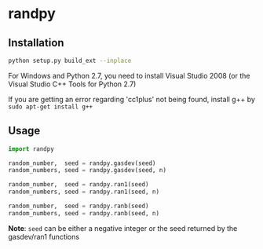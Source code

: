 # randpy

## Installation

```bash
python setup.py build_ext --inplace
```

For Windows and Python 2.7, you need to install Visual Studio 2008 (or the Visual Studio C++ Tools for Python 2.7)

If you are getting an error regarding 'cc1plus' not being found, install g++ by ```sudo apt-get install g++```


## Usage

```python
import randpy

random_number,  seed = randpy.gasdev(seed)
random_numbers, seed = randpy.gasdev(seed, n)

random_number,  seed = randpy.ran1(seed)
random_numbers, seed = randpy.ran1(seed, n)

random_number,  seed = randpy.ranb(seed)
random_numbers, seed = randpy.ranb(seed, n)
```

**Note**: `seed` can be either a negative integer or the seed returned by the gasdev/ran1 functions
